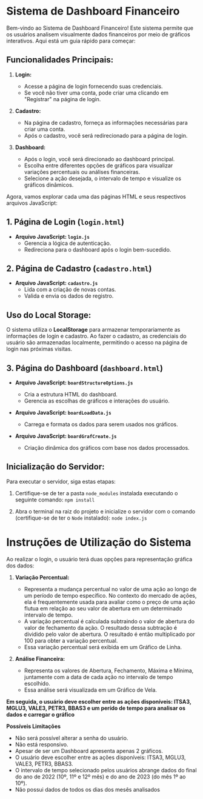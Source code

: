 # Sistema de Dashboard Financeiro

Bem-vindo ao Sistema de Dashboard Financeiro! Este sistema permite que os usuários analisem visualmente dados financeiros por meio de gráficos interativos. Aqui está um guia rápido para começar:

## Funcionalidades Principais:

1. **Login:**
   - Acesse a página de login fornecendo suas credenciais.
   - Se você não tiver uma conta, pode criar uma clicando em "Registrar" na página de login.

2. **Cadastro:**
   - Na página de cadastro, forneça as informações necessárias para criar uma conta.
   - Após o cadastro, você será redirecionado para a página de login.

3. **Dashboard:**
   - Após o login, você será direcionado ao dashboard principal.
   - Escolha entre diferentes opções de gráficos para visualizar variações percentuais ou análises financeiras.
   - Selecione a ação desejada, o intervalo de tempo e visualize os gráficos dinâmicos.

Agora, vamos explorar cada uma das páginas HTML e seus respectivos arquivos JavaScript:

## 1. Página de Login (`login.html`)

- **Arquivo JavaScript: `login.js`**
  - Gerencia a lógica de autenticação.
  - Redireciona para o dashboard após o login bem-sucedido.

## 2. Página de Cadastro (`cadastro.html`)

- **Arquivo JavaScript: `cadastro.js`**
  - Lida com a criação de novas contas.
  - Valida e envia os dados de registro.

## Uso do Local Storage:
O sistema utiliza o **LocalStorage** para armazenar temporariamente as informações de login e cadastro. Ao fazer o cadastro, as credenciais do usuário são armazenadas localmente, permitindo o acesso na página de login nas próximas visitas.

## 3. Página do Dashboard (`dashboard.html`)

- **Arquivo JavaScript: `boardStructureOptions.js`**
  - Cria a estrutura HTML do dashboard.
  - Gerencia as escolhas de gráficos e interações do usuário.

- **Arquivo JavaScript: `boardLoadData.js`**
  - Carrega e formata os dados para serem usados nos gráficos.

- **Arquivo JavaScript: `boardGrafCreate.js`**
  - Criação dinâmica dos gráficos com base nos dados processados.
    
## Inicialização do Servidor:

Para executar o servidor, siga estas etapas:

1. Certifique-se de ter a pasta `node_modules` instalada executando o seguinte comando:
   `npm install`

2. Abra o terminal na raiz do projeto e inicialize o servidor com o comando (certifique-se de ter o `Node` instalado):
   `node index.js`

# Instruções de Utilização do Sistema

Ao realizar o login, o usuário terá duas opções para representação gráfica dos dados:

1. **Variação Percentual:**
   - Representa a mudança percentual no valor de uma ação ao longo de um período de tempo específico.
     No contexto do mercado de ações, ela é frequentemente usada para avaliar como o preço de uma ação flutua em relação ao seu valor de abertura em um determinado intervalo de tempo. 
   - A variação percentual é calculada subtraindo o valor de abertura do valor de fechamento da ação.
     O resultado dessa subtração é dividido pelo valor de abertura.
     O resultado é então multiplicado por 100 para obter a variação percentual.
   - Essa variação percentual será exibida em um Gráfico de Linha.

2. **Análise Financeira:**
   - Representa os valores de Abertura, Fechamento, Máxima e Mínima, juntamente com a data de cada ação no intervalo de tempo escolhido.
   - Essa análise será visualizada em um Gráfico de Vela.
     
**Em seguida, o usuário deve escolher entre as ações disponíveis: ITSA3, MGLU3, VALE3, PETR3, BBAS3 e um perído de tempo para analisar os dados e carregar o gráfico**

**Possíveis Limitações**
   - Não será possível alterar a senha do usuário.
   - Não está responsivo.
   - Apesar de ser um Dashboard apresenta apenas 2 gráficos.
   - O usuário deve escolher entre as ações disponíveis: ITSA3, MGLU3, VALE3, PETR3, BBAS3.
   - O intervalo de tempo selecionado pelos usuários abrange dados do final do ano de 2022 (10º, 11º e 12º mês) e do ano de 2023 (do mês 1º ao 10º).
   -  Não possui dados de todos os dias dos mesês analisados
